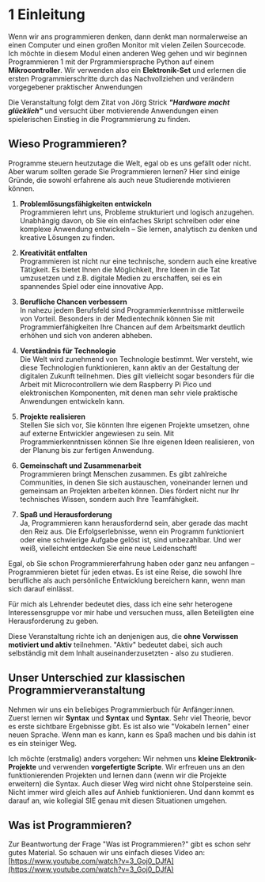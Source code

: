 # 1 Einleitung 

Wenn wir ans programmieren denken, dann denkt man normalerweise an einen Computer und einen großen Monitor mit vielen Zeilen Sourcecode. Ich möchte in diesem Modul einen anderen Weg gehen und wir beginnen Programmieren 1 mit der Prgrammiersprache Python auf einem **Mikrocontroller**. Wir verwenden also ein **Elektronik-Set** und erlernen die ersten Programmierschritte durch das Nachvollziehen und verändern vorgegebener praktischer Anwendungen

Die Veranstaltung folgt dem Zitat von Jörg Strick ***"Hardware macht glücklich"*** und versucht über motivierende Anwendungen einen spielerischen Einstieg in die Programmierung zu finden.


## Wieso Programmieren?

Programme steuern heutzutage die Welt, egal ob es uns gefällt oder nicht. Aber warum sollten gerade Sie Programmieren lernen? Hier sind einige Gründe, die sowohl erfahrene als auch neue Studierende motivieren können.

1. **Problemlösungsfähigkeiten entwickeln**<br>
    Programmieren lehrt uns, Probleme strukturiert und logisch anzugehen. Unabhängig davon, ob Sie ein einfaches Skript schreiben oder eine komplexe Anwendung entwickeln – Sie lernen, analytisch zu denken und kreative Lösungen zu finden.

2. **Kreativität entfalten**<br>
    Programmieren ist nicht nur eine technische, sondern auch eine kreative Tätigkeit. Es bietet Ihnen die Möglichkeit, Ihre Ideen in die Tat umzusetzen und z.B. digitale Medien zu erschaffen, sei es ein spannendes Spiel oder eine innovative App.

3. **Berufliche Chancen verbessern**<br>
    In nahezu jedem Berufsfeld sind Programmierkenntnisse mittlerweile von Vorteil. Besonders in der Medientechnik können Sie mit Programmierfähigkeiten Ihre Chancen auf dem Arbeitsmarkt deutlich erhöhen und sich von anderen abheben.

4. **Verständnis für Technologie**<br>
    Die Welt wird zunehmend von Technologie bestimmt. Wer versteht, wie diese Technologien funktionieren, kann aktiv an der Gestaltung der digitalen Zukunft teilnehmen. Dies gilt vielleicht sogar besonders für die Arbeit mit Microcontrollern wie dem Raspberry Pi Pico und elektronischen Komponenten, mit denen man sehr viele praktische Anwendungen entwickeln kann.

5. **Projekte realisieren**<br>
    Stellen Sie sich vor, Sie könnten Ihre eigenen Projekte umsetzen, ohne auf externe Entwickler angewiesen zu sein. Mit Programmierkenntnissen können Sie Ihre eigenen Ideen realisieren, von der Planung bis zur fertigen Anwendung.

6. **Gemeinschaft und Zusammenarbeit**<br>
    Programmieren bringt Menschen zusammen. Es gibt zahlreiche Communities, in denen Sie sich austauschen, voneinander lernen und gemeinsam an Projekten arbeiten können. Dies fördert nicht nur Ihr technisches Wissen, sondern auch Ihre Teamfähigkeit.

7. **Spaß und Herausforderung**<br>
    Ja, Programmieren kann herausfordernd sein, aber gerade das macht den Reiz aus. Die Erfolgserlebnisse, wenn ein Programm funktioniert oder eine schwierige Aufgabe gelöst ist, sind unbezahlbar. Und wer weiß, vielleicht entdecken Sie eine neue Leidenschaft!

Egal, ob Sie schon Programmiererfahrung haben oder ganz neu anfangen – Programmieren bietet für jeden etwas. Es ist eine Reise, die sowohl Ihre berufliche als auch persönliche Entwicklung bereichern kann, wenn man sich darauf einlässt.

Für mich als Lehrender bedeutet dies, dass ich eine sehr heterogene Interessensgruppe vor mir habe und versuchen muss, allen Beteiligten eine Herausforderung zu geben. 

Diese Veranstaltung richte ich an denjenigen aus, die **ohne Vorwissen motiviert und aktiv** teilnehmen. "Aktiv" bedeutet dabei, sich auch selbständig mit dem Inhalt auseinanderzusetzten - also zu studieren. 

## Unser Unterschied zur klassischen Programmierveranstaltung 

Nehmen wir uns ein beliebiges Programmierbuch für Anfänger:innen. Zuerst lernen wir **Syntax** und **Syntax** und **Syntax**. Sehr viel Theorie, bevor es erste sichtbare Ergebnisse gibt. Es ist also wie "Vokabeln lernen" einer neuen Sprache. Wenn man es kann, kann es Spaß machen und bis dahin ist es ein steiniger Weg.

Ich möchte (erstmalig) anders vorgehen: Wir nehmen uns **kleine Elektronik-Projekte** und verwenden **vorgefertigte Scripte**. Wir erfreuen uns an den funktionierenden Projekten und lernen dann (wenn wir die Projekte erweitern) die Syntax. Auch dieser Weg wird nicht ohne Stolpersteine sein. Nicht immer wird gleich alles auf Anhieb funktionieren. Und dann kommt es darauf an, wie kollegial SIE genau mit diesen Situationen umgehen. 

## Was ist Programmieren?

Zur Beantwortung der Frage "Was ist Programmieren?" gibt es schon sehr gutes Material. So schauen wir uns einfach dieses Video an: [https://www.youtube.com/watch?v=3_Goj0_DJfA](https://www.youtube.com/watch?v=3_Goj0_DJfA)